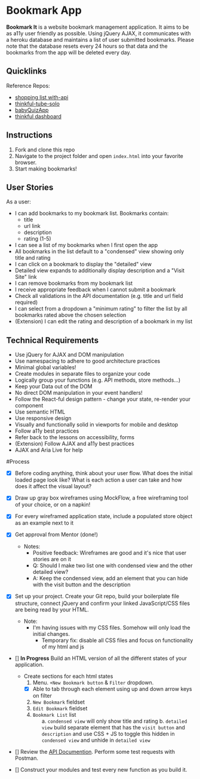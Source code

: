 # Bookmark App 
**Bookmark It** is a website bookmark management application. It aims to be as a11y user friendly as possible. Using jQuery AJAX, it communicates with a heroku database and maintains a list of user submitted bookmarks. Please note that the database resets every 24 hours so that data and the bookmarks from the app will be deleted every day. 


## Quicklinks
Reference Repos: 
* [shopping list with-api](https://github.com/thinkful-ei26/shopping-list-week-2/tree/with-api)
* [thinkful-tube-solo](https://github.com/kronicle114/thinkful-tube-solo)
* [babyQuizApp](https://github.com/kronicle114/babyAnimalQuizApp)
* [thinkful dashboard](https://dashboard.thinkful.com/)

## Instructions
1. Fork and clone this repo
2. Navigate to the project folder and open `index.html` into your favorite browser. 
3. Start making bookmarks!

## User Stories
As a user:
* I can add bookmarks to my bookmark list. Bookmarks contain:
  - title
  - url link
  - description
  - rating (1-5)
* I can see a list of my bookmarks when I first open the app
* All bookmarks in the list default to a "condensed" view showing only title and rating
* I can click on a bookmark to display the "detailed" view
* Detailed view expands to additionally display description and a "Visit Site" link
* I can remove bookmarks from my bookmark list
* I receive appropriate feedback when I cannot submit a bookmark
* Check all validations in the API documentation (e.g. title and url field required)
* I can select from a dropdown a "minimum rating" to filter the list by all bookmarks rated above the chosen selection
* (Extension) I can edit the rating and description of a bookmark in my list

## Technical Requirements
* Use jQuery for AJAX and DOM manipulation
* Use namespacing to adhere to good architecture practices
* Minimal global variables!
* Create modules in separate files to organize your code
* Logically group your functions (e.g. API methods, store methods...)
* Keep your Data out of the DOM
* No direct DOM manipulation in your event handlers!
* Follow the React-ful design pattern - change your state, re-render your component
* Use semantic HTML
* Use responsive design
* Visually and functionally solid in viewports for mobile and desktop
* Follow a11y best practices
* Refer back to the lessons on accessibility, forms
* (Extension) Follow AJAX and a11y best practices
* AJAX and Aria Live for help

#Process
- [x] Before coding anything, think about your user flow. What does the initial loaded page look like? What is each action a user can take and how does it affect the visual layout?

- [x] Draw up gray box wireframes using MockFlow, a free wireframing tool of your choice, or on a napkin!
- [x] For every wireframed application state, include a populated store object as an example next to it
- [x] Get approval from Mentor (done!)
  * Notes: 
    * Positive feedback: Wireframes are good and it's nice that user stories are on it 
    * Q: Should I make two list one with condensed view and the other detailed view?
    * A: Keep the condensed view, add an element that you can hide with the visit button and the description

- [x] Set up your project. Create your Git repo, build your boilerplate file structure, connect jQuery and confirm your linked JavaScript/CSS files are being read by your HTML.
  * Note: 
    * I'm having issues with my CSS files. Somehow will only load the initial changes. 
      * Temporary fix: disable all CSS files and focus on functionality of my html and js

- [] **In Progress** Build an HTML version of all the different states of your application. 
  * Create sections for each html states
    1. Menu. `+New Bookmark button` & `Filter` dropdown. 
      - [x] Able to tab through each element using up and down arrow keys on filter
    2. `New Bookmark` fieldset 
    3. `Edit Bookmark` fieldset
    4. `Bookmark List` list <ul>
      a. `condensed view` will only show title and rating
      b. `detailed view` build separate element that has the `visit button` and `description` and use CSS + JS to toggle this hidden in `condensed view` and unhide in `detailed view`

- [] Review the [API Documention](https://thinkful-list-api.herokuapp.com/endpoints/bookmarks). Perform some test requests with Postman.

- [] Construct your modules and test every new function as you build it.